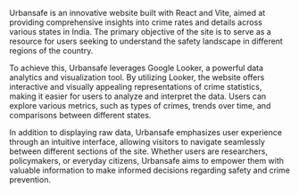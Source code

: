 Urbansafe is an innovative website built with React and Vite, aimed at providing comprehensive insights into crime rates and details across various states in India. The primary objective of the site is to serve as a resource for users seeking to understand the safety landscape in different regions of the country.

To achieve this, Urbansafe leverages Google Looker, a powerful data analytics and visualization tool. By utilizing Looker, the website offers interactive and visually appealing representations of crime statistics, making it easier for users to analyze and interpret the data. Users can explore various metrics, such as types of crimes, trends over time, and comparisons between different states.

In addition to displaying raw data, Urbansafe emphasizes user experience through an intuitive interface, allowing visitors to navigate seamlessly between different sections of the site. Whether users are researchers, policymakers, or everyday citizens, Urbansafe aims to empower them with valuable information to make informed decisions regarding safety and crime prevention.
